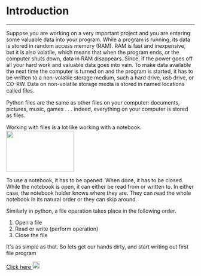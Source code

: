 # Introduction
__________________________________________________________

Suppose you are working on a very important project and you are entering some valuable data into your program. While a program is running, its data is stored in random access memory (RAM). RAM is fast and inexpensive, but it is also volatile, which means that when the program ends, or the computer shuts down, data in RAM disappears. Since, if the power goes off all your hard work and valuable data goes into vain. To make data available the next time the computer is turned on and the program is started, it has to be written to a non-volatile storage medium, such a hard drive, usb drive, or CD-RW. Data on non-volatile storage media is stored in named locations called ﬁles.   


Python files are the same as other files on your computer: documents, pictures, music, games . . . indeed, everything on your computer is stored as files.






Working with ﬁles is a lot like working with a notebook.<img src="https://media.giphy.com/media/MTjM7okzpQu88/giphy.gif"  width="180" height="110" float="left"/>
 
To use a notebook, it has to be opened. When done, it has to be closed. While the notebook is open, it can either be read from or written to. In either case, the notebook holder knows where they are. They can read the whole notebook in its natural order or they can skip around.

Similarly in python, a file operation takes place in the following order.
1.	Open a file
2.	Read or write (perform operation)
3.	Close the file

It's as simple as that. So lets get our hands dirty, and start writing out first file program



[                          Click here <img src="https://media.giphy.com/media/11tzAbXuJ0O4h2/giphy.gif"  width="20" height="20" />](https://github.com/annu12340/Py_Primer/blob/master/Learn%20to%20handle%20your%20files/Writing_into_file.md)

